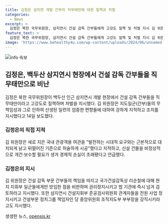 ```yaml
---
title: 김정은 삼지연 개발 간부의 직무태만에 대한 질책과 처벌
categories:
  - News
excerpt: >
  김정은 북한 국무위원장, 삼지연시 건설 감독 간부들에게 고강도 질책 및 처벌 지시 김 위원장은 건설 현장에서 간부들의 무책임한 태도를 비판하고, 건설 감독 부문의 책임을 지목하여 조치를 취하겠다고 밝혔습니다. 또한, 정치그룹 책임자와 내각 부총리들의 취미본위주의적인 관점과 사업능력도 재검토된다는 방침이 나왔습니다. 국제관광 활성화와 스키 관광 휴양지 건설 등에 대한 논의도 이뤄졌습니다. (단어수: 62)
feature_text: >
  김정은 북한 국무위원장, 삼지연시 건설 감독 간부들에게 고강도 질책 및 처벌 지시 김 위원장은 건설 현장에서 간부들의 무책임한 태도를 비판하고, 건설 감독 부문의 책임을 지목하여 조치를 취하겠다고 밝혔습니다. 또한, 정치그룹 책임자와 내각 부총리들의 취미본위주의적인 관점과 사업능력도 재검토된다는 방침이 나왔습니다. 국제관광 활성화와 스키 관광 휴양지 건설 등에 대한 논의도 이뤄졌습니다. (단어수: 62)
image: 'https://www.behealthy4u.com/wp-content/uploads/2024/06/unnamed-file.png'
---
```


<p><img src="https://www.behealthy4u.com/wp-content/uploads/2024/06/unnamed-file.png" alt="info 속보" /></p>

<h2>김정은, 백두산 삼지연시 현장에서 건설 감독 간부들을 직무태만으로 비난</h2>

<p data-ke-size="size16">김정은 북한 국무위원장이 백두산 인근 삼지연시 개발 현장에서 건설 감독 간부들을 직무태만이라고 고강도로 질책하며 처벌을 지시했다. 김 위원장은 지도일군(간부)들의 무책임성과 그로 인하여 산생된 일련의 엄중한 편향들에 대하여 강하게 지적하고 조치를 지시했다고 14일 보도했다.</p>

<h3>김정은의 직접 지적</h3>

<p data-ke-size="size16">김 위원장은 새로 지은 국내 관광객용 여관을 "발전하는 시대적 요구와는 근본적으로 대치되게 낡고 뒤떨어진 기준으로 허술하게 시공"했다고 지적하고, 신설 건물을 비정상적으로 개건·보수할 필요가 생겨 경제적 손실이 초래됐다고 언급했다.</p>

<h3>김정은의 지시</h3>

<p data-ke-size="size16">김 위원장은 건설 감독 부문 간부들의 책임을 따지고 국가건설감독상 리순철에 대해 현지 지휘부 일군들에게만 방임한 점을 비판하며 권리정지시키고 법 기관에 즉시 넘겨 검토하라고 지시했다. 또한 삼지연시 건설지휘부 준공검사위원회 관계자들을 전원 사업 정지시키고 건설부문 정치그룹 책임자인 당 중앙위원회 조직지도부 부부장을 강직시키라고도 지시했다.</p>
생생한 뉴스, <a href="https://opensis.kr" rel="dofollow">opensis.kr</a>


